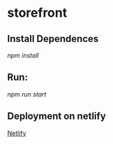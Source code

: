 # storefront


## Install Dependences

*npm install*

## Run:

*npm run start*


## Deployment on netlify
[Netlify](https://upbeat-fermi-4690e6.netlify.app/)
